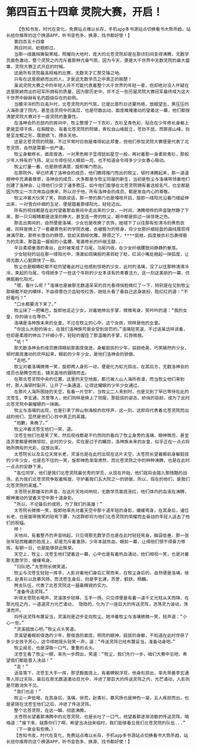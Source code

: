 # 第四百五十四章 灵院大赛，开启！
        【告知书友，时代在变化，免费站点难以长存，手机app多书源站点切换看书大势所趋，站长给你推荐的这个换源APP，听书音色多、换源、找书都好使！】
       第四百五十四章
       两日时间，眨眼即过。
       当那一缕晨辉撕裂黑暗，照耀向大地时，庞大的北苍灵院却是在那顷刻间变得沸腾，无数学员面色激动，整个灵院之内充斥着那种亢奋气氛，因为今天，便是大千世界中无数灵院的最大盛事，灵院大赛正式开启的时候。
       这是所有灵院最高规格的比赛，无数天才汇聚交锋之地。
       只有在这里脱颖而出的人，才是这无数学员之中真正的翘楚！
       虽说灵院大赛之中的年轻人并不可能代表着整个大千世界的年轻一辈，但却绝对没人怀疑在这里脱颖而出的冠军所拥有的质量，因为那历史中，并不乏一些历届灵院大赛冠军最终成为这大千世界中赫赫有名的超级存在的前例。
       当暖洋洋的烈日高升时，北苍灵院内的气氛，已是比那烈日还要热络，放眼望去，黑压压的人海弥漫了院内，甚至连灵院中的高层，也是尽数出动，面庞难掩激动的望着这一幕，他们都很清楚灵院大赛对于一座灵院的重要性。
       在洛神会的总部内的房间中，牧尘整理了一下衣衫，衣衫呈青色彩，贴合在少年修长身躯上更是显得干练，在胸膛处，有着北苍灵院的院徽，青松自山峰挺立，苍劲不屈，而那座山峰，则是呈龙鲲之形，展翅欲飞，搏击天地。
       这是北苍灵院的院服，不过平常时日倒是难得如此郑重，但他们参加灵院大赛便是代表了北苍灵院，自然是需要一些严谨。
       牧尘身躯修长，面庞俊逸，一对黑色眸子显得犹如星空一般，再衬着那一身柔软青衫，那般少年人特有的飞扬，足以令得任何人眼前一亮，也不知道会令得多少少女春心萌动。
       牧尘打量一番，也是颇感满意，旋即推门而出。
       在那院外，早已挤满了洛神会的成员，他们瞧得推门而出的牧尘，顿时沸腾起来，那一道道眼神中充满着尊崇，洛神会的成员，大多都是与牧尘同届的新生，当初是牧尘与洛璃带领着他们创建了洛神会，让得他们少受了诸多欺压，如今他们能够在北苍灵院拥有着这般名气，也全都是因为牧尘一次次用血战换来，所以对于他，所有洛神会的成员，都是发自内心的尊敬。
       牧尘冲着大伙笑了笑，刚欲说话，那一旁的房门也是嘎吱开启，旋即一缕阳光沿着门缝延伸出来，一对雪白纤细的玉足，便是踏着那缕阳光，轻轻迈出。
       所有的视线都是在此时望着那自房间中走出来的少女，一时间，沸腾喧哗的声音陡然静了下来，那一只只眼睛都是逐渐的睁大，甚至连一旁的牧尘，眼中都是掠过一抹惊艳之色。
       那走出房间的，自然便是洛璃，少女也是改换了衣饰，她褪下了以往那有些清冷的黑色衣裙，同样是换上了一套藏青色彩的学院衣裙，衣裙极为的修身，将少女那纤细轻盈的曲线展现得淋漓尽致，那修长雪白的脖颈，犹如天鹅般优雅，脖颈之下，****挺翘，弧度被衣衫包裹得极为的完美，那盈盈一握般的小蛮腰，笔直修长的纤细玉腿...
       平日柔顺垂落的青丝，此时被束成了马尾，马尾内收，在少女纤细腰肢间静静的垂落。
       少女轻轻的站在那一缕阳光中，清澈如琉璃般的美目眨了眨，红润小嘴处翘起一抹弧度，让得无数人心脏跳快了一拍。
       牧尘也是眼睛眨都不眨的望着此时让他感到惊艳的少女，此时的洛璃，没了以往那种清清冷冷，束起的马尾，令得她多了一些这个年龄的少女本该有的青春活力，这一刻这美丽的一幕，仿佛能融化阳光。
       “喂，看什么呢？”洛璃也是被那无数道呆呆的目光看得俏脸微红了一下，特别是在见到牧尘那眼都不眨的模样，不由得雪白贝齿轻咬红唇，她低头看了看自己这身装扮，脸红红的道：“不好看吗？”
       “口水都要流下来了。”
       牧尘抹了一把嘴巴，旋即他走近少女，对着她伸出手掌，微微弯身，笑吟吟的道：“我的女皇，你的骑士在等你。”
       洛璃是洛神族未来的女皇，不过在牧尘的心中，这个女孩，同样是他的女皇。
       “你这么大胆的骑士，在我们洛神族可是会受到惩罚的。”洛璃轻笑道，不过话虽这样说着，但却是柔顺的伸出了纤细小手，轻轻的握住了那温暖的手掌，红唇微翘。
       “吼！”
       那无数洛神会的成员瞧得眼前那面庞俊逸，身躯挺拔的少年，容颜绝美，巧笑嫣然的少女，顿时面庞激动的欢呼起来，眼前的少年少女，是他们洛神会的骄傲。
       “走吧。”
       牧尘对着洛璃微微一笑，旋即两人身形一动，便是化为虹光掠出，在其后方，无数洛神会的成员也是腾空而去，铺天盖地的跟随而去。
       在那北苍灵院中央的位置，这里的天空地面，都已被人山人海所弥漫，而当牧尘他们来到时，那人海顿时裂开，让开了一条通道，让得这耀眼的少年少女通过。
       在那片人海所围拢的天空，有着一片空旷，当牧尘二人来到时，也是见到了早已等待在此的沈苍生，李玄通，苏萱等人，他们同样是换上了院服，那挺拔的姿态，娇俏的容颜，成为了此时北苍灵院中最耀眼的一抹画。
       牧尘与洛璃的出现，也是引来了排山倒海般的欢呼声，这一刻，这即将代表着北苍灵院而出战的他们，显然是他们心目中真正的英雄。
       “抱歉，来晚了。”
       牧尘冲着沈苍生他们一笑，道。
       沈苍生他们也是笑了笑，然后视线都是不约而同的看向了牧尘身旁的洛璃，眼神微亮，甚至连苏萱都是微微惊叹，此时的少女，实在是过于的瞩目，洛神族未来的女皇，似乎正在一点点将她所拥有的光彩，绽放出来。
       太苍院长以及五位天席长老，灵溪也是在此时出现在这片天空，太苍院长望着眼前身躯挺拔的少年少女，也是忍不住的一笑，旋即神色渐渐肃然，而北苍灵院之中的种种沸腾，也是在此时一点点的安静下来。
       “各位同学，他们是我们北苍灵院最优秀的学员，从现在开始，他们就将会踏入那残酷的战场，去为我们北苍灵院争取着辉煌，守护着我们五大院之一的骄傲，所以，现在的他们，是我们北苍灵院的英雄。”
       太苍院长那雄浑的声音，在这片天地间响彻，无数学员面庞涨红，他们体内的血液在沸腾，眼神激动的望着天空中那十道身影。
       “所以，不论最后的成败，为了我们的英雄！”
       太苍院长微微一笑，旋即他率先对着天空中那十道年轻的身影，缓缓弯身，在其身后，诸位长老，也是面带微笑的轻弯下腰，为这群即将为他们北苍灵院的荣耀而去奋战的年轻人送去了他们的祝福。
       哗！
       天地间，有着整齐的声音响起，只见得那无数学员也是在此时轻轻弯身，脑袋低垂，那一张张年轻而稚嫩的脸庞上，却是充斥着激昂，少年本就热血，眼前一幕，让得他们恨不得奋力修炼，有朝一日，也是能够获此殊荣。
       天空上，牧尘，沈苍生他们望着这一幕，心中也是有着热血涌动，他们相视一笑，也是对着那无数学员，缓缓弯身。
       “归队吧。”太苍院长微笑道。
       牧尘与沈苍生轻轻一挥手，人影对着他们身后汇聚而来，在牧尘身后的，自然便是洛璃，徐荒，赵青衫以及慕风扬，而沈苍生身后，则是李玄通，苏萱，鹤妖，杨麟。
       两支队伍，代表了北苍灵院这一届最精锐的实力。
       “准备传送灵阵。”
       听得太苍院长喝声，灵溪莲步轻移，玉手一扬，只见得便是有着一道千丈光柱从天而降，在那光柱之内，一道道灵力光芒涌动， 隐隐的，化为了一座巨大的传送灵阵，浩荡灵力波动，荡漾而开。
       将传送灵阵布置妥当，灵溪则是迈步走向牧尘，她冲着牧尘与洛璃微微一笑，轻声道：“小心一些。”
       “灵溪姐放心吧。”牧尘点头笑道。
       灵溪望着眼前俊逸的少年，那俊逸的面庞，明亮的眼神，挺拔的身躯，不知道在此时俘获了多少女孩子芳心，这令得她摇头轻笑一声，道：“传送灵阵已经布置妥当，准备动身吧。”
       牧尘闻言，也是深吸一口气，重重的点头。
       沈苍生看了牧尘一眼，率先一步跨出，笑道：“牧尘，我们先行一步，咱们大赛中见吧，希望我们都能晋入决战！”
       “走！”
       话音落下，沈苍生大手一挥，那坚毅面庞上，有着睥睨浮现，他身形掠出，率先带着李玄通等人掠过天际，最后在那无数道激动目光中，冲进了那巨大的传送灵阵之内，光芒涌动，人影则是尽数消失不见。
       “我们也走！”
       牧尘一声低喝，在其身后，洛璃，徐荒，赵青衫，慕风扬也是神色一凝，五人疾掠而出，也是紧随在沈苍生他们之后，冲进了传送灵阵。
       整个北苍灵院，在这一瞬，彻底沸腾。
       太苍院长望着那沸腾中的北苍灵院，也是长吐了一口气，他望着那逐渐消散的传送灵阵，喃喃道：“接下来，就靠你们了啊，希望当决战来临时，我们能够看见我们北苍灵院的队伍...”
       （下一章会有些晚。）
       【告知书友，时代在变化，免费站点难以长存，手机app多书源站点切换看书大势所趋，站长给你推荐的这个换源APP，听书音色多、换源、找书都好使！】